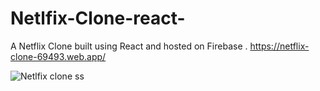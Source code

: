 # Netlfix-Clone-react-
A Netflix Clone built using  React and hosted on Firebase . 
https://netflix-clone-69493.web.app/


![Netlfix clone ss](https://user-images.githubusercontent.com/89207473/207420877-c6544dba-e214-4691-9426-4c1f4fbb6e5f.png)
